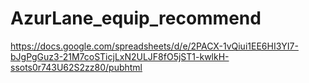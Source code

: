 # AzurLane_equip_recommend

https://docs.google.com/spreadsheets/d/e/2PACX-1vQiui1EE6HI3YI7-bJgPgGuz3-21M7coSTicjLxN2ULJF8fO5jST1-kwlkH-ssots0r743U62S2zz80/pubhtml
